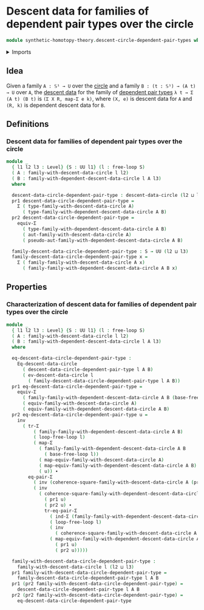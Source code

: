 # Descent data for families of dependent pair types over the circle

```agda
module synthetic-homotopy-theory.descent-circle-dependent-pair-types where
```

<details><summary>Imports</summary>

```agda
open import foundation.dependent-pair-types
open import foundation.equality-dependent-pair-types
open import foundation.functoriality-dependent-pair-types
open import foundation.identity-types
open import foundation.universe-levels

open import synthetic-homotopy-theory.descent-circle
open import synthetic-homotopy-theory.free-loops
```

</details>

## Idea

Given a family `A : 𝕊¹ → U` over the
[circle](synthetic-homotopy-theory.circle.md) and a family
`B : (t : 𝕊¹) → (A t) → U` over `A`, the
[descent data](synthetic-homotopy-theory.descent-circle.md) for the family of
[dependent pair types](foundation.dependent-pair-types.md) `λ t → Σ (A t) (B t)`
is `(Σ X R, map-Σ e k)`, where `(X, e)` is descent data for `A` and `(R, k)` is
dependent descent data for `B`.

## Definitions

### Descent data for families of dependent pair types over the circle

```agda
module _
  { l1 l2 l3 : Level} {S : UU l1} (l : free-loop S)
  ( A : family-with-descent-data-circle l l2)
  ( B : family-with-dependent-descent-data-circle l A l3)
  where

  descent-data-circle-dependent-pair-type : descent-data-circle (l2 ⊔ l3)
  pr1 descent-data-circle-dependent-pair-type =
    Σ ( type-family-with-descent-data-circle A)
      ( type-family-with-dependent-descent-data-circle A B)
  pr2 descent-data-circle-dependent-pair-type =
    equiv-Σ
      ( type-family-with-dependent-descent-data-circle A B)
      ( aut-family-with-descent-data-circle A)
      ( pseudo-aut-family-with-dependent-descent-data-circle A B)

  family-descent-data-circle-dependent-pair-type : S → UU (l2 ⊔ l3)
  family-descent-data-circle-dependent-pair-type x =
    Σ ( family-family-with-descent-data-circle A x)
      ( family-family-with-dependent-descent-data-circle A B x)
```

## Properties

### Characterization of descent data for families of dependent pair types over the circle

```agda
module _
  { l1 l2 l3 : Level} {S : UU l1} (l : free-loop S)
  ( A : family-with-descent-data-circle l l2)
  ( B : family-with-dependent-descent-data-circle l A l3)
  where

  eq-descent-data-circle-dependent-pair-type :
    Eq-descent-data-circle
      ( descent-data-circle-dependent-pair-type l A B)
      ( ev-descent-data-circle l
        ( family-descent-data-circle-dependent-pair-type l A B))
  pr1 eq-descent-data-circle-dependent-pair-type =
    equiv-Σ
      ( family-family-with-dependent-descent-data-circle A B (base-free-loop l))
      ( equiv-family-with-descent-data-circle A)
      ( equiv-family-with-dependent-descent-data-circle A B)
  pr2 eq-descent-data-circle-dependent-pair-type u =
    inv
      ( tr-Σ
          ( family-family-with-dependent-descent-data-circle A B)
          ( loop-free-loop l)
          ( map-Σ
            ( family-family-with-dependent-descent-data-circle A B
              ( base-free-loop l))
            ( map-equiv-family-with-descent-data-circle A)
            ( map-equiv-family-with-dependent-descent-data-circle A B)
            ( u)) ∙
        eq-pair-Σ
          ( inv (coherence-square-family-with-descent-data-circle A (pr1 u)))
          ( inv
            ( coherence-square-family-with-dependent-descent-data-circle A B
              ( pr1 u)
              ( pr2 u) ∙
              tr-eq-pair-Σ
                ( ind-Σ (family-family-with-dependent-descent-data-circle A B))
                ( loop-free-loop l)
                ( inv
                  ( coherence-square-family-with-descent-data-circle A (pr1 u)))
                ( map-equiv-family-with-dependent-descent-data-circle A B
                  ( pr1 u)
                  ( pr2 u)))))

  family-with-descent-data-circle-dependent-pair-type :
    family-with-descent-data-circle l (l2 ⊔ l3)
  pr1 family-with-descent-data-circle-dependent-pair-type =
    family-descent-data-circle-dependent-pair-type l A B
  pr1 (pr2 family-with-descent-data-circle-dependent-pair-type) =
    descent-data-circle-dependent-pair-type l A B
  pr2 (pr2 family-with-descent-data-circle-dependent-pair-type) =
    eq-descent-data-circle-dependent-pair-type
```
